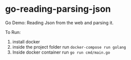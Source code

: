 # go-reading-parsing-json

Go Demo: Reading Json from the web and parsing it.

To Run:
1. install docker
2. inside the project folder run `docker-compose run golang`
3. Inside docker container run `go run cmd/main.go `
